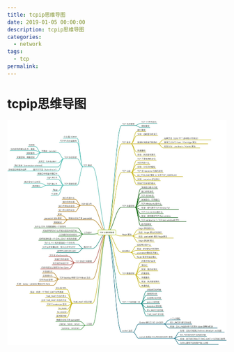 ```yaml
---
title: tcpip思维导图
date: 2019-01-05 00:00:00
description: tcpip思维导图
categories: 
  - network
tags: 
  - tcp
permalink:
---
```


# tcpip思维导图
![tcpip思维导图](../rsc/network/tcpip_mind_map.png)